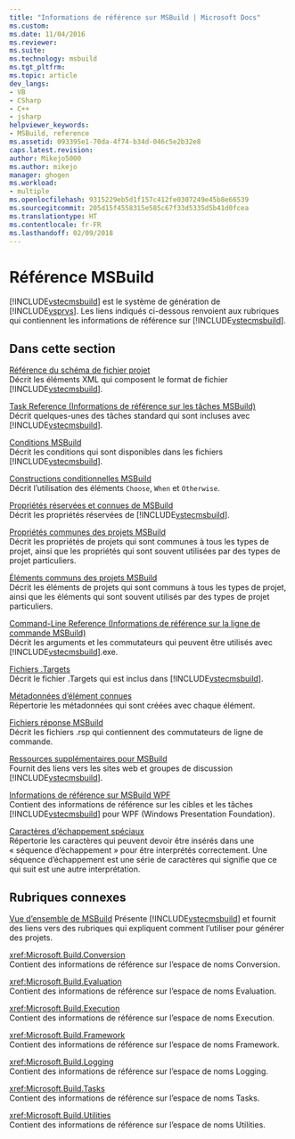 ```yaml
---
title: "Informations de référence sur MSBuild | Microsoft Docs"
ms.custom: 
ms.date: 11/04/2016
ms.reviewer: 
ms.suite: 
ms.technology: msbuild
ms.tgt_pltfrm: 
ms.topic: article
dev_langs:
- VB
- CSharp
- C++
- jsharp
helpviewer_keywords:
- MSBuild, reference
ms.assetid: 093395e1-70da-4f74-b34d-046c5e2b32e8
caps.latest.revision: 
author: Mikejo5000
ms.author: mikejo
manager: ghogen
ms.workload:
- multiple
ms.openlocfilehash: 9315229eb5d1f157c412fe0307249e45b8e66539
ms.sourcegitcommit: 205d15f4558315e585c67f33d5335d5b41d0fcea
ms.translationtype: HT
ms.contentlocale: fr-FR
ms.lasthandoff: 02/09/2018
---
```

# <a name="msbuild-reference"></a>Référence MSBuild
[!INCLUDE[vstecmsbuild](../extensibility/internals/includes/vstecmsbuild_md.md)] est le système de génération de [!INCLUDE[vsprvs](../code-quality/includes/vsprvs_md.md)]. Les liens indiqués ci-dessous renvoient aux rubriques qui contiennent les informations de référence sur [!INCLUDE[vstecmsbuild](../extensibility/internals/includes/vstecmsbuild_md.md)].  
  
## <a name="in-this-section"></a>Dans cette section  
 [Référence du schéma de fichier projet](../msbuild/msbuild-project-file-schema-reference.md)  
 Décrit les éléments XML qui composent le format de fichier [!INCLUDE[vstecmsbuild](../extensibility/internals/includes/vstecmsbuild_md.md)].  
  
 [Task Reference (Informations de référence sur les tâches MSBuild)](../msbuild/msbuild-task-reference.md)  
 Décrit quelques-unes des tâches standard qui sont incluses avec [!INCLUDE[vstecmsbuild](../extensibility/internals/includes/vstecmsbuild_md.md)].  
  
 [Conditions MSBuild](../msbuild/msbuild-conditions.md)  
 Décrit les conditions qui sont disponibles dans les fichiers [!INCLUDE[vstecmsbuild](../extensibility/internals/includes/vstecmsbuild_md.md)].  
  
 [Constructions conditionnelles MSBuild](../msbuild/msbuild-conditional-constructs.md)  
 Décrit l’utilisation des éléments `Choose`, `When` et `Otherwise`.  
  
 [Propriétés réservées et connues de MSBuild](../msbuild/msbuild-reserved-and-well-known-properties.md)  
 Décrit les propriétés réservées de [!INCLUDE[vstecmsbuild](../extensibility/internals/includes/vstecmsbuild_md.md)].  
  
 [Propriétés communes des projets MSBuild](../msbuild/common-msbuild-project-properties.md)  
 Décrit les propriétés de projets qui sont communes à tous les types de projet, ainsi que les propriétés qui sont souvent utilisées par des types de projet particuliers.  
  
 [Éléments communs des projets MSBuild](../msbuild/common-msbuild-project-items.md)  
 Décrit les éléments de projets qui sont communs à tous les types de projet, ainsi que les éléments qui sont souvent utilisés par des types de projet particuliers.  
  
 [Command-Line Reference (Informations de référence sur la ligne de commande MSBuild)](../msbuild/msbuild-command-line-reference.md)  
 Décrit les arguments et les commutateurs qui peuvent être utilisés avec [!INCLUDE[vstecmsbuild](../extensibility/internals/includes/vstecmsbuild_md.md)].exe.  
  
 [Fichiers .Targets](../msbuild/msbuild-dot-targets-files.md)  
 Décrit le fichier .Targets qui est inclus dans [!INCLUDE[vstecmsbuild](../extensibility/internals/includes/vstecmsbuild_md.md)].  
  
 [Métadonnées d’élément connues](../msbuild/msbuild-well-known-item-metadata.md)  
 Répertorie les métadonnées qui sont créées avec chaque élément.  
  
 [Fichiers réponse MSBuild](../msbuild/msbuild-response-files.md)  
 Décrit les fichiers .rsp qui contiennent des commutateurs de ligne de commande.  
  
 [Ressources supplémentaires pour MSBuild](../msbuild/additional-resources-for-msbuild.md)  
 Fournit des liens vers les sites web et groupes de discussion [!INCLUDE[vstecmsbuild](../extensibility/internals/includes/vstecmsbuild_md.md)].  
  
 [Informations de référence sur MSBuild WPF](../msbuild/wpf-msbuild-reference.md)  
 Contient des informations de référence sur les cibles et les tâches [!INCLUDE[vstecmsbuild](../extensibility/internals/includes/vstecmsbuild_md.md)] pour WPF (Windows Presentation Foundation).  
  
 [Caractères d’échappement spéciaux](../msbuild/special-characters-to-escape.md)  
 Répertorie les caractères qui peuvent devoir être insérés dans une « séquence d’échappement » pour être interprétés correctement. Une séquence d’échappement est une série de caractères qui signifie que ce qui suit est une autre interprétation.  
  
## <a name="related-sections"></a>Rubriques connexes  
 [Vue d’ensemble de MSBuild](../msbuild/msbuild.md) Présente [!INCLUDE[vstecmsbuild](../extensibility/internals/includes/vstecmsbuild_md.md)] et fournit des liens vers des rubriques qui expliquent comment l’utiliser pour générer des projets.  
  
 <xref:Microsoft.Build.Conversion>  
 Contient des informations de référence sur l’espace de noms Conversion.  
  
 <xref:Microsoft.Build.Evaluation>  
 Contient des informations de référence sur l’espace de noms Evaluation.  
  
 <xref:Microsoft.Build.Execution>  
 Contient des informations de référence sur l’espace de noms Execution.  
  
 <xref:Microsoft.Build.Framework>  
 Contient des informations de référence sur l’espace de noms Framework.  
  
 <xref:Microsoft.Build.Logging>  
 Contient des informations de référence sur l’espace de noms Logging.  
  
 <xref:Microsoft.Build.Tasks>  
 Contient des informations de référence sur l’espace de noms Tasks.  
  
 <xref:Microsoft.Build.Utilities>  
 Contient des informations de référence sur l’espace de noms Utilities.